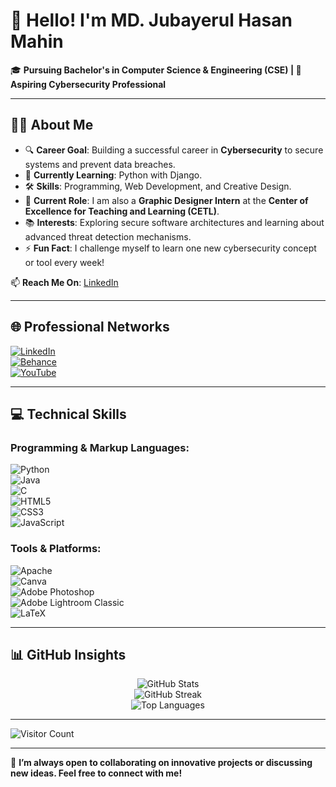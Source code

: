 # 👋 **Hello! I'm MD. Jubayerul Hasan Mahin**  
🎓 **Pursuing Bachelor's in Computer Science & Engineering (CSE) | 🚀 Aspiring Cybersecurity Professional**

---

## 👨‍💻 **About Me**
- 🔍 **Career Goal**: Building a successful career in **Cybersecurity** to secure systems and prevent data breaches.  
- 🌱 **Currently Learning**: Python with Django.  
- 🛠 **Skills**: Programming, Web Development, and Creative Design.  
- 💼 **Current Role**: I am also a **Graphic Designer Intern** at the **Center of Excellence for Teaching and Learning (CETL)**.  
- 📚 **Interests**: Exploring secure software architectures and learning about advanced threat detection mechanisms.  
- ⚡ **Fun Fact**: I challenge myself to learn one new cybersecurity concept or tool every week!  

📫 **Reach Me On**: [LinkedIn](https://linkedin.com/in/md-jubayerul-hasan-mahin)  

---

## 🌐 **Professional Networks**  
[![LinkedIn](https://img.shields.io/badge/LinkedIn-%230077B5.svg?logo=linkedin&logoColor=white)](https://linkedin.com/in/md-jubayerul-hasan-mahin)  
[![Behance](https://img.shields.io/badge/Behance-1769ff?logo=behance&logoColor=white)](https://www.behance.net/jubairumaahi)  
[![YouTube](https://img.shields.io/badge/YouTube-%23FF0000.svg?logo=YouTube&logoColor=white)](https://www.youtube.com/@MentorMatrix-m11)  

---

## 💻 **Technical Skills**

### **Programming & Markup Languages:**  
![Python](https://img.shields.io/badge/Python-3670A0?style=for-the-badge&logo=python&logoColor=ffdd54)  
![Java](https://img.shields.io/badge/Java-%23ED8B00.svg?style=for-the-badge&logo=openjdk&logoColor=white)  
![C](https://img.shields.io/badge/C-%2300599C.svg?style=for-the-badge&logo=c&logoColor=white)  
![HTML5](https://img.shields.io/badge/HTML5-%23E34F26.svg?style=for-the-badge&logo=html5&logoColor=white)  
![CSS3](https://img.shields.io/badge/CSS3-%231572B6.svg?style=for-the-badge&logo=css3&logoColor=white)  
![JavaScript](https://img.shields.io/badge/JavaScript-%23323330.svg?style=for-the-badge&logo=javascript&logoColor=%23F7DF1E)  

### **Tools & Platforms:**  
![Apache](https://img.shields.io/badge/Apache-%23D42029.svg?style=for-the-badge&logo=apache&logoColor=white)  
![Canva](https://img.shields.io/badge/Canva-%2300C4CC.svg?style=for-the-badge&logo=Canva&logoColor=white)  
![Adobe Photoshop](https://img.shields.io/badge/Photoshop-%2331A8FF.svg?style=for-the-badge&logo=adobe%20photoshop&logoColor=white)  
![Adobe Lightroom Classic](https://img.shields.io/badge/Lightroom%20Classic-31A8FF.svg?style=for-the-badge&logo=Adobe%20Lightroom%20Classic&logoColor=white)  
![LaTeX](https://img.shields.io/badge/LaTeX-%23008080.svg?style=for-the-badge&logo=latex&logoColor=white)  

---

## 📊 **GitHub Insights**
<p align="center">
  <img src="https://github-readme-stats.vercel.app/api?username=Maahin11&theme=light&hide_border=false&include_all_commits=true&count_private=true" alt="GitHub Stats" /><br/>
  <img src="https://github-readme-streak-stats.herokuapp.com/?user=Maahin11&theme=light&hide_border=false" alt="GitHub Streak" /><br/>
  <img src="https://github-readme-stats.vercel.app/api/top-langs/?username=Maahin11&theme=light&hide_border=false&include_all_commits=true&count_private=true&layout=compact" alt="Top Languages" />
</p>  

---

![Visitor Count](https://visitcount.itsvg.in/api?id=Maahin11&icon=0&color=2)

---

🌱 **I’m always open to collaborating on innovative projects or discussing new ideas. Feel free to connect with me!**

